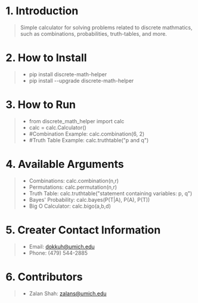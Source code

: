 # 1. Introduction
> Simple calculator for solving problems related to discrete mathmatics, such as combinations, probabilities, truth-tables, and more.
# 2. How to Install
> - pip install discrete-math-helper
> - pip install --upgrade discrete-math-helper
# 3. How to Run
> - from discrete_math_helper import calc
> - calc = calc.Calculator()
> - #Combination Example: calc.combination(6, 2)
> - #Truth Table Example: calc.truthtable("p and q")
# 4. Available Arguments
> - Combinations: calc.combination(n,r)
> - Permutations: calc.permutation(n,r)
> - Truth Table: calc.truthtable("statement containing variables: p, q")
> - Bayes' Probability: calc.bayes(P(T|A), P(A), P(T))
> - Big O Calculator: calc.bigo(a,b,d)
# 5. Creater Contact Information
> - Email: dokkuh@umich.edu
> - Phone: (479) 544-2885
# 6. Contributors
> - Zalan Shah: zalans@umich.edu

